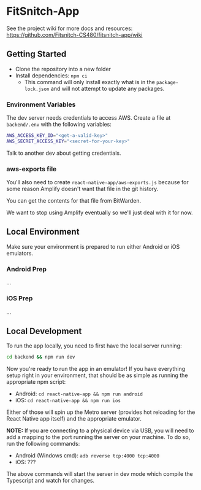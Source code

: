# FitSnitch-App

See the project wiki for more docs and resources: https://github.com/Fitsnitch-CS480/fitsnitch-app/wiki

## Getting Started

- Clone the repository into a new folder
- Install dependencies: `npm ci`
  - This command will only install exactly what is in the `package-lock.json` and will not attempt to update any packages.

### Environment Variables

The dev server needs credentials to access AWS. Create a file at `backend/.env` with the following variables:

``` bash
AWS_ACCESS_KEY_ID="<get-a-valid-key>"
AWS_SECRET_ACCESS_KEY="<secret-for-your-key>"
```

Talk to another dev about getting credentials.


### aws-exports file

You'll also need to create `react-native-app/aws-exports.js` because for some reason Amplify doesn't want that file in the git history.

You can get the contents for that file from BitWarden.

We want to stop using Amplify eventually so we'll just deal with it for now.

## Local Environment

Make sure your environment is prepared to run either Android or iOS emulators.

### Android Prep

...

### iOS Prep

...

## Local Development

To run the app locally, you need to first have the local server running:

``` bash
cd backend && npm run dev
```

Now you're ready to run the app in an emulator! If you have everything setup right in your environment, that should be as simple as running the appropriate npm script:

- Android: `cd react-native-app && npm run android`
- iOS: `cd react-native-app && npm run ios`

Either of those will spin up the Metro server (provides hot reloading for the React Native app itself) and the appropriate emulator.

**NOTE:**
If you are connecting to a physical device via USB, you will need to add a mapping to the port running the server on your machine. To do so, run the following commands:

- Android (Windows cmd): `adb reverse tcp:4000 tcp:4000`
- iOS: ???

The above commands will start the server in dev mode which compile the Typescript and watch for changes.

